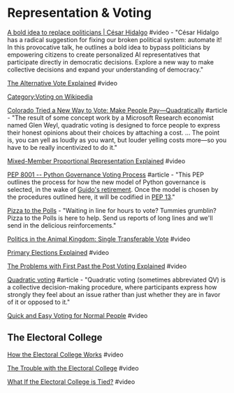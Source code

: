 # Representation & Voting

[A bold idea to replace politicians \| César Hidalgo](https://www.youtube.com/watch?v=CyGWML6cI_k) \#video - "César Hidalgo has a radical suggestion for fixing our broken political system: automate it! In this provocative talk, he outlines a bold idea to bypass politicians by empowering citizens to create personalized AI representatives that participate directly in democratic decisions. Explore a new way to make collective decisions and expand your understanding of democracy."

[The Alternative Vote Explained](https://www.youtube.com/watch?v=3Y3jE3B8HsE&list=PLIilwIraDV2LO0itulEQl76KwCRhCdN8H&index=2) \#video

[Category:Voting on Wikipedia](https://en.wikipedia.org/wiki/Category:Voting)

[Colorado Tried a New Way to Vote: Make People Pay—Quadratically](https://www.wired.com/story/colorado-quadratic-voting-experiment/?CNDID=56448331&CNDID=56448331&bxid=MzU4MjA3ODc1OTY3S0&hasha=a4e0982fff34175ac7f7d1eb46fa9e04&hashb=6e073a1192b227f17ad7655d5d8555ee00214402&mbid=nl_041619_daily_list3_p2&source=DAILY_NEWSLETTER&utm_brand=wired&utm_mailing=WIRED%20NL%20041619%20%281%29&utm_medium=email&utm_source=nl) \#article - "The result of some concept work by a Microsoft Research economist named Glen Weyl, quadratic voting is designed to force people to express their honest opinions about their choices by attaching a cost. ... The point is, you can yell as loudly as you want, but louder yelling costs more—so you have to be really incentivized to do it."

[Mixed-Member Proportional Representation Explained](https://www.youtube.com/watch?v=QT0I-sdoSXU&list=PLIilwIraDV2LO0itulEQl76KwCRhCdN8H&index=2) \#video

[PEP 8001 -- Python Governance Voting Process](https://www.python.org/dev/peps/pep-8001/) \#article - "This PEP outlines the process for how the new model of Python governance is selected, in the wake of [Guido's retirement](https://mail.python.org/pipermail/python-committers/2018-July/005664.html). Once the model is chosen by the procedures outlined here, it will be codified in [PEP 13](https://www.python.org/dev/peps/pep-0013)."

[Pizza to the Polls](https://polls.pizza/) - "Waiting in line for hours to vote? Tummies grumblin? Pizza to the Polls is here to help. Send us reports of long lines and we'll send in the delicious reinforcements."

[Politics in the Animal Kingdom: Single Transferable Vote](https://www.youtube.com/watch?v=l8XOZJkozfI&list=PLIilwIraDV2LO0itulEQl76KwCRhCdN8H&index=2) \#video

[Primary Elections Explained](https://www.youtube.com/watch?v=_95I_1rZiIs&list=PLIilwIraDV2LO0itulEQl76KwCRhCdN8H&index=2) \#video

[The Problems with First Past the Post Voting Explained](https://www.youtube.com/watch?v=s7tWHJfhiyo&list=PLIilwIraDV2LO0itulEQl76KwCRhCdN8H&index=2) \#video

[Quadratic voting](https://en.wikipedia.org/wiki/Quadratic_voting) \#article - "Quadratic voting \(sometimes abbreviated QV\) is a collective decision-making procedure, where participants express how strongly they feel about an issue rather than just whether they are in favor of it or opposed to it."

[Quick and Easy Voting for Normal People](https://www.youtube.com/watch?v=orybDrUj4vA&list=PLIilwIraDV2LO0itulEQl76KwCRhCdN8H&index=2) \#video

## The Electoral College

[How the Electoral College Works](https://www.youtube.com/watch?v=OUS9mM8Xbbw&list=PLIilwIraDV2LO0itulEQl76KwCRhCdN8H&index=2) \#video

[The Trouble with the Electoral College](https://www.youtube.com/watch?v=7wC42HgLA4k&list=PLIilwIraDV2LO0itulEQl76KwCRhCdN8H&index=2) \#video

[What If the Electoral College is Tied?](https://www.youtube.com/watch?v=sHEDXzOfENI&list=PLIilwIraDV2LO0itulEQl76KwCRhCdN8H&index=2) \#video

